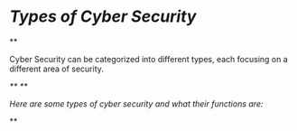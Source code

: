 # **_Types of Cyber Security_**
** <p>Cyber Security can be categorized into different types, each focusing on a different area of security.</p>_**
**<p>Here are some types of cyber security and what their functions are: </p>_**
